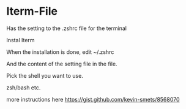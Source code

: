 # Iterm-File
Has the setting to the .zshrc file for the terminal


Instal Iterm 

When the installation is done, edit ~/.zshrc

And the content of the setting file in the file. 

Pick the shell you want to use. 

zsh/bash etc. 

more instructions here https://gist.github.com/kevin-smets/8568070 
